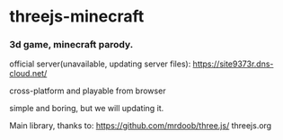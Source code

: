# threejs-minecraft
<h3>3d game, minecraft parody.</h3>

official server(unavailable, updating server files):
https://site9373r.dns-cloud.net/

cross-platform and playable from browser

simple and boring, but we will updating it.


Main library, thanks to:
https://github.com/mrdoob/three.js/
threejs.org
